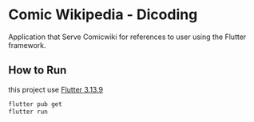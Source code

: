 # Comic Wikipedia - Dicoding

Application that Serve Comicwiki for references to user using the Flutter framework.

## How to Run

this project use [Flutter 3.13.9](https://flutter.dev/)

```bash
flutter pub get
flutter run
```

